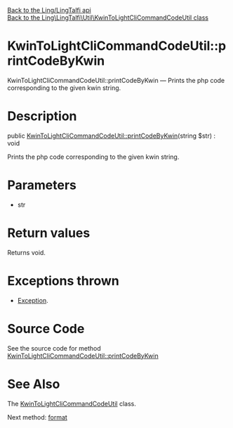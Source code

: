 [Back to the Ling/LingTalfi api](https://github.com/lingtalfi/LingTalfi/blob/master/doc/api/Ling/LingTalfi.md)<br>
[Back to the Ling\LingTalfi\Util\KwinToLightCliCommandCodeUtil class](https://github.com/lingtalfi/LingTalfi/blob/master/doc/api/Ling/LingTalfi/Util/KwinToLightCliCommandCodeUtil.md)


KwinToLightCliCommandCodeUtil::printCodeByKwin
================



KwinToLightCliCommandCodeUtil::printCodeByKwin — Prints the php code corresponding to the given kwin string.




Description
================


public [KwinToLightCliCommandCodeUtil::printCodeByKwin](https://github.com/lingtalfi/LingTalfi/blob/master/doc/api/Ling/LingTalfi/Util/KwinToLightCliCommandCodeUtil/printCodeByKwin.md)(string $str) : void




Prints the php code corresponding to the given kwin string.




Parameters
================


- str

    


Return values
================

Returns void.


Exceptions thrown
================

- [Exception](http://php.net/manual/en/class.exception.php).&nbsp;







Source Code
===========
See the source code for method [KwinToLightCliCommandCodeUtil::printCodeByKwin](https://github.com/lingtalfi/LingTalfi/blob/master/Util/KwinToLightCliCommandCodeUtil.php#L22-L246)


See Also
================

The [KwinToLightCliCommandCodeUtil](https://github.com/lingtalfi/LingTalfi/blob/master/doc/api/Ling/LingTalfi/Util/KwinToLightCliCommandCodeUtil.md) class.

Next method: [format](https://github.com/lingtalfi/LingTalfi/blob/master/doc/api/Ling/LingTalfi/Util/KwinToLightCliCommandCodeUtil/format.md)<br>

